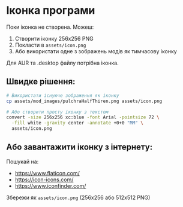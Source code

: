 # Іконка програми

Поки іконка не створена. Можеш:

1. Створити іконку 256x256 PNG
2. Покласти в `assets/icon.png`
3. Або використати одне з зображень модів як тимчасову іконку

Для AUR та .desktop файлу потрібна іконка.

## Швидке рішення:

```bash
# Використати існуюче зображення як іконку
cp assets/mod_images/pulchraHalfThiren.png assets/icon.png

# Або створити просту іконку з текстом
convert -size 256x256 xc:blue -font Arial -pointsize 72 \
  -fill white -gravity center -annotate +0+0 "MM" \
  assets/icon.png
```

## Або завантажити іконку з інтернету:

Пошукай на:
- https://www.flaticon.com/
- https://icon-icons.com/
- https://www.iconfinder.com/

Збережи як `assets/icon.png` (256x256 або 512x512 PNG)
